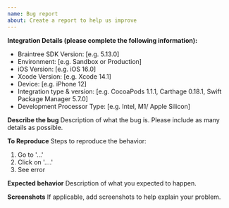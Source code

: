 ```yaml
---
name: Bug report
about: Create a report to help us improve
---
```


**Integration Details (please complete the following information):**
 - Braintree SDK Version: [e.g. 5.13.0]
 - Environment: [e.g. Sandbox or Production]
 - iOS Version: [e.g. iOS 16.0]
 - Xcode Version: [e.g. Xcode 14.1]
 - Device: [e.g. iPhone 12]
 - Integration type & version: [e.g. CocoaPods 1.1.1, Carthage 0.18.1, Swift Package Manager 5.7.0]
 - Development Processor Type: [e.g. Intel, M1/ Apple Silicon]

**Describe the bug**
Description of what the bug is. Please include as many details as possible.

**To Reproduce**
Steps to reproduce the behavior:
1. Go to '...'
2. Click on '....'
3. See error

**Expected behavior**
Description of what you expected to happen.

**Screenshots**
If applicable, add screenshots to help explain your problem.
<!-- Do not reveal sensitive data. ex: credit card numbers & customer credentials -->

<!-- NOTE: Please do not open an issue for translation requests for new languages. We support the same languages that are supported by PayPal, and have a dedicated localization team to provide translations.

If there is an error in a specific translation, you may open an issue here and we will escalate it to our localization team. -->
